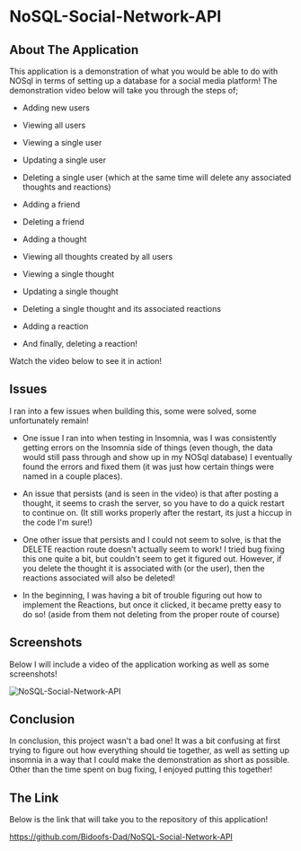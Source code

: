 # NoSQL-Social-Network-API

## About The Application

This application is a demonstration of what you would be able to do with NOSql in terms of setting up a database for a social media platform! The demonstration video below will take you through the steps of;

* Adding new users

* Viewing all users

* Viewing a single user

* Updating a single user

* Deleting a single user (which at the same time will delete any associated thoughts and reactions)

* Adding a friend

* Deleting a friend

* Adding a thought

* Viewing all thoughts created by all users

* Viewing a single thought

* Updating a single thought

* Deleting a single thought and its associated reactions

* Adding a reaction

* And finally, deleting a reaction!

Watch the video below to see it in action!

## Issues

I ran into a few issues when building this, some were solved, some unfortunately remain!

* One issue I ran into when testing in Insomnia, was I was consistently getting errors on the Insomnia side of things (even though, the data would still pass through and show up in my NOSql database) I eventually found the errors and fixed them (it was just how certain things were named in a couple places).

* An issue that persists (and is seen in the video) is that after posting a thought, it seems to crash the server, so you have to do a quick restart to continue on. (It still works properly after the restart, its just a hiccup in the code I'm sure!)

* One other issue that persists and I could not seem to solve, is that the DELETE reaction route doesn't actually seem to work! I tried bug fixing this one quite a bit, but couldn't seem to get it figured out. However, if you delete the thought it is associated with (or the user), then the reactions associated will also be deleted!

* In the beginning, I was having a bit of trouble figuring out how to implement the Reactions, but once it clicked, it became pretty easy to do so! (aside from them not deleting from the proper route of course)

## Screenshots

Below I will include a video of the application working as well as some screenshots!



![NoSQL-Social-Network-API](./)


## Conclusion

In conclusion, this project wasn't a bad one! It was a bit confusing at first trying to figure out how everything should tie together, as well as setting up insomnia in a way that I could make the demonstration as short as possible. Other than the time spent on bug fixing, I enjoyed putting this together!

## The Link

Below is the link that will take you to the repository of this application!

https://github.com/Bidoofs-Dad/NoSQL-Social-Network-API